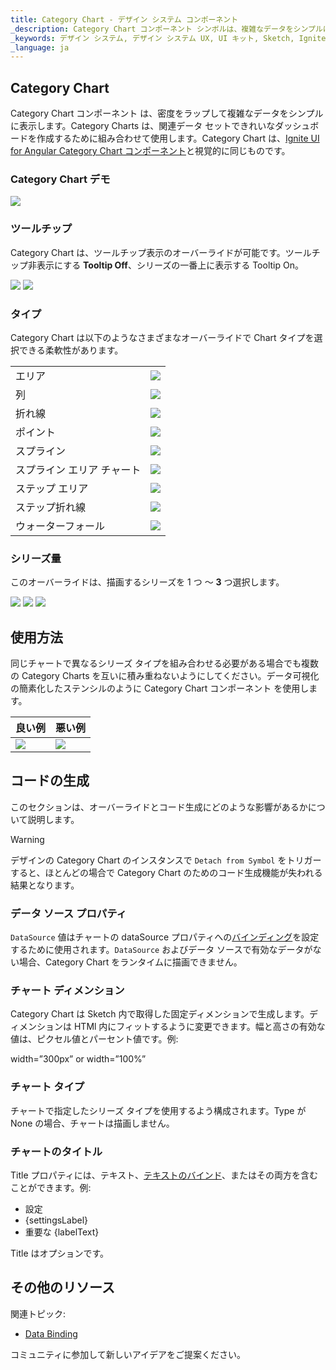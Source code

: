 ```yaml
---
title: Category Chart - デザイン システム コンポーネント
_description: Category Chart コンポーネント シンボルは、複雑なデータをシンプルに表示します。
_keywords: デザイン システム, デザイン システム UX, UI キット, Sketch, Ignite UI for Angular, Sketch to Angular, Angular, Angular デザイン システム, Sketch からコードをエクスポート, Angular 用のデザイン キット, Sketch HTML, Sketch to HTML, Sketch UI キット
_language: ja
---
```


## Category Chart

Category Chart コンポーネント は、密度をラップして複雑なデータをシンプルに表示します。Category Charts は、関連データ セットできれいなダッシュボードを作成するために組み合わせて使用します。Category Chart は、[Ignite UI for Angular Category Chart コンポーネント](https://jp.infragistics.com/products/ignite-ui-angular/angular/components/categorychart.html)と視覚的に同じものです。

### Category Chart デモ

<img src="../images/chart_category_demo.png" srcset="../images/chart_category_demo@2x.png 2x" />

### ツールチップ

Category Chart は、ツールチップ表示のオーバーライドが可能です。ツールチップ非表示にする **Tooltip Off**、シリーズの一番上に表示する Tooltip On。

<img src="../images/chart_category_tooltip-off.png" srcset="../images/chart_category_tooltip-off@2x.png 2x" />
<img src="../images/chart_category_tooltip-on.png" srcset="../images/chart_category_tooltip-on@2x.png 2x" />

### タイプ

Category Chart は以下のようなさまざまなオーバーライドで Chart タイプを選択できる柔軟性があります。

|             |                                                                                                                |
| ----------- | -------------------------------------------------------------------------------------------------------------- |
| エリア        |<img src="../images/chart_category_area.png" srcset="../images/chart_category_area@2x.png 2x" />               |
| 列      |<img src="../images/chart_category_column.png" srcset="../images/chart_category_column@2x.png 2x" />           |
| 折れ線        |<img src="../images/chart_category_line.png" srcset="../images/chart_category_line@2x.png 2x" />               |
| ポイント       |<img src="../images/chart_category_point.png" srcset="../images/chart_category_point@2x.png 2x" />             |
| スプライン      |<img src="../images/chart_category_spline.png" srcset="../images/chart_category_spline@2x.png 2x" />           |
| スプライン エリア チャート|<img src="../images/chart_category_spline-area.png" srcset="../images/chart_category_spline-area@2x.png 2x" /> |
| ステップ エリア   |<img src="../images/chart_category_step-area.png" srcset="../images/chart_category_step-area@2x.png 2x" />     |
| ステップ折れ線   |<img src="../images/chart_category_step-line.png" srcset="../images/chart_category_step-line@2x.png 2x" />     |
| ウォーターフォール   |<img src="../images/chart_category_waterfall.png" srcset="../images/chart_category_waterfall@2x.png 2x" />     |

### シリーズ量

このオーバーライドは、描画するシリーズを 1 つ ～ **3** つ選択します。

<img src="../images/chart_category_one_series.png" srcset="../images/chart_category_one_series@2x.png 2x" />
<img src="../images/chart_category_two_series.png" srcset="../images/chart_category_two_series@2x.png 2x" />
<img src="../images/chart_category_three_series.png" srcset="../images/chart_category_three_series@2x.png 2x" />

## 使用方法

同じチャートで異なるシリーズ タイプを組み合わせる必要がある場合でも複数の Category Charts を互いに積み重ねないようにしてください。データ可視化の簡素化したステンシルのように Category Chart コンポーネント を使用します。

| 良い例                                                                                             |悪い例                                                                                              |
| ---------------------------------------------------------------------------------------------- | -------------------------------------------------------------------------------------------------- |
| <img src="../images/chart_category_do1.png" srcset="../images/chart_category_do1@2x.png 2x" />|<img src="../images/chart_category_dont1.png" srcset="../images/chart_category_dont1@2x.png 2x" /> |

## コードの生成

このセクションは、オーバーライドとコード生成にどのような影響があるかについて説明します。

> [!WARNING]
> デザインの Category Chart のインスタンスで `Detach from Symbol` をトリガーすると、ほとんどの場合で Category Chart のためのコード生成機能が失われる結果となります。

### データ ソース プロパティ

`DataSource` 値はチャートの dataSource プロパティへの[バインディング](../codegen/data-binding.md)を設定するために使用されます。`DataSource` およびデータ ソースで有効なデータがない場合、Category Chart をランタイムに描画できません。

### チャート ディメンション

Category Chart は Sketch 内で取得した固定ディメンションで生成します。ディメンションは HTMl 内にフィットするように変更できます。幅と高さの有効な値は、ピクセル値とパーセント値です。例:

width=”300px” or width=”100%”

### チャート タイプ

チャートで指定したシリーズ タイプを使用するよう構成されます。Type が None の場合、チャートは描画しません。

### チャートのタイトル

Title プロパティには、テキスト、[テキストのバインド](../codegen/data-binding.md)、またはその両方を含むことができます。例:

- 設定
- {settingsLabel}
- 重要な {labelText}

Title はオプションです。

## その他のリソース

関連トピック:

- [Data Binding](../codegen/data-binding.md)
  <div class="divider--half"></div>

コミュニティに参加して新しいアイデアをご提案ください。


